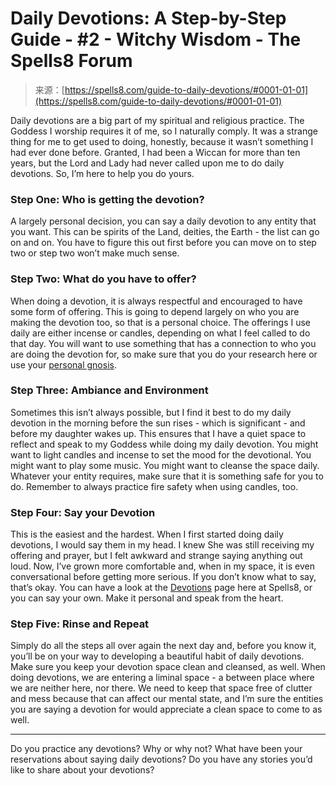 <!--yml
category: 未分类
date: 2024-06-12 19:56:51
-->

# Daily Devotions: A Step-by-Step Guide - #2 - Witchy Wisdom - The Spells8 Forum

> 来源：[https://spells8.com/guide-to-daily-devotions/#0001-01-01](https://spells8.com/guide-to-daily-devotions/#0001-01-01)

Daily devotions are a big part of my spiritual and religious practice. The Goddess I worship requires it of me, so I naturally comply. It was a strange thing for me to get used to doing, honestly, because it wasn’t something I had ever done before. Granted, I had been a Wiccan for more than ten years, but the Lord and Lady had never called upon me to do daily devotions. So, I’m here to help you do yours.

### Step One: Who is getting the devotion?

A largely personal decision, you can say a daily devotion to any entity that you want. This can be spirits of the Land, deities, the Earth - the list can go on and on. You have to figure this out first before you can move on to step two or step two won’t make much sense.

### Step Two: What do you have to offer?

When doing a devotion, it is always respectful and encouraged to have some form of offering. This is going to depend largely on who you are making the devotion too, so that is a personal choice. The offerings I use daily are either incense or candles, depending on what I feel called to do that day. You will want to use something that has a connection to who you are doing the devotion for, so make sure that you do your research here or use your [personal gnosis](https://hellenicfaith.com/personal-gnosis/).

### Step Three: Ambiance and Environment

Sometimes this isn’t always possible, but I find it best to do my daily devotion in the morning before the sun rises - which is significant - and before my daughter wakes up. This ensures that I have a quiet space to reflect and speak to my Goddess while doing my daily devotion. You might want to light candles and incense to set the mood for the devotional. You might want to play some music. You might want to cleanse the space daily. Whatever your entity requires, make sure that it is something safe for you to do. Remember to always practice fire safety when using candles, too.

### Step Four: Say your Devotion

This is the easiest and the hardest. When I first started doing daily devotions, I would say them in my head. I knew She was still receiving my offering and prayer, but I felt awkward and strange saying anything out loud. Now, I’ve grown more comfortable and, when in my space, it is even conversational before getting more serious. If you don’t know what to say, that’s okay. You can have a look at the [Devotions](https://spells8.com/magic/pagan-devotionals/) page here at Spells8, or you can say your own. Make it personal and speak from the heart.

### Step Five: Rinse and Repeat

Simply do all the steps all over again the next day and, before you know it, you’ll be on your way to developing a beautiful habit of daily devotions. Make sure you keep your devotion space clean and cleansed, as well. When doing devotions, we are entering a liminal space - a between place where we are neither here, nor there. We need to keep that space free of clutter and mess because that can affect our mental state, and I’m sure the entities you are saying a devotion for would appreciate a clean space to come to as well.

* * *

Do you practice any devotions? Why or why not?
What have been your reservations about saying daily devotions?
Do you have any stories you’d like to share about your devotions?